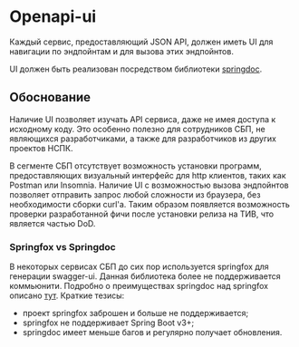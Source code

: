 # Openapi-ui

Каждый сервис, предоставляющий JSON API, должен иметь UI для навигации по эндпойнтам и для вызова этих эндпойнтов.

UI должен быть реализован посредством библиотеки [springdoc](https://springdoc.org/).


## Обоснование

Наличие UI позволяет изучать API сервиса, даже не имея доступа к исходному коду.
Это особенно полезно для сотрудников СБП, не являющихся разработчиками, а также для разработчиков из других проектов НСПК.

В сегменте СБП отсутствует возможность установки программ, предоставляющих визуальный интерфейс для http клиентов, таких как Postman или Insomnia.
Наличие UI с возможностью вызова эндпойнтов позволяет отправить запрос любой сложности из браузера, без необходимости сборки curl'а. 
Таким образом появляется возможность проверки разработанной фичи после установки релиза на ТИВ, что является частью DoD.

### Springfox vs Springdoc
В некоторых сервисах СБП до сих пор используется springfox для генерации swagger-ui.
Данная библиотека более не поддерживается коммьюнити.
Подробно о преимуществах springdoc над springfox описано [тут](https://stackoverflow.com/questions/72479827/are-there-any-advantages-of-using-migrating-to-springdoc-openapi-from-springfox).
Краткие тезисы:
- проект springfox заброшен и больше не поддерживается;
- springfox не поддерживает Spring Boot v3+;
- springdoc имеет меньше багов и регулярно получает обновления.
